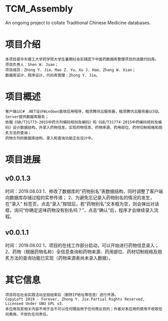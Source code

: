 # TCM_Assembly
 An ongoing project to collate Traditional Chinese Medicine databases.

# 项目介绍
    本项目是华东理工大学药学院大学生暑期社会实践团下中医药数据库整理项目的进展代码库。
    项目负责人：Shen W. Juan；
    项目成员：Zhong Y. Jie、Mao Z. Yu、Xu J. Hao、Zhang W. Xian；
    数据库设计、程序设计、代码库管理：Zhong Y. Jie。
    
# 项目概述
    客户端以C# .NET设计Windows窗体应用程序，租赁腾讯云服务器，租赁腾讯云服务器以SQL Server提供数据库服务；
    依据《GB/T31773-2015中药方剂编码规则及编码》和《GB/T31774-2015中药编码规则及编码》设计数据结构，并录入药物信息，实现药物信息、药物来源、药用部位、药材切制规格和炮炙方法的查询；
    药物方剂的数据库结构、录入和查询功能正在设计中。
    
# 项目进展
## v0.0.1.3
时间：2019.08.03
1、修改了数据库的“药物别名”表数据结构，同时调整了客户端向数据库存储过程的实参传递；
2、为避免忘记录入药物别名的情况的发生，在“录入” 标签页，点击“录入”按钮后，若“药物别名”文本框为空，则会弹出对话框，询问“你确定这味药物没有别名吗？”，点击“确认”后，程序才会继续录入流程。

## v0.0.1.1
时间：2019.08.02
1、项目的在线工作部分启动，可以开始进行药物信息录入；
2、药物（根据药物名称）全信息查询和药物来源、药用部位、药材切制规格及炮炙方法的查询功能已实现（药物来源表尚未录入数据）。

# 其它信息
    项目将在社会实践活动全部结束后（删除IP地址等信息）进行开源。
    CopyLeft 2019 - Forever, Zhong Y. Jie.Partial Rights Reserved, Licensed Under GNU GPL v3.
    本应用及其相关内容不用于且不可以任何理由用于任何商业目的；作者对本应用的使用不收取任何费用，不担负任何责任。
